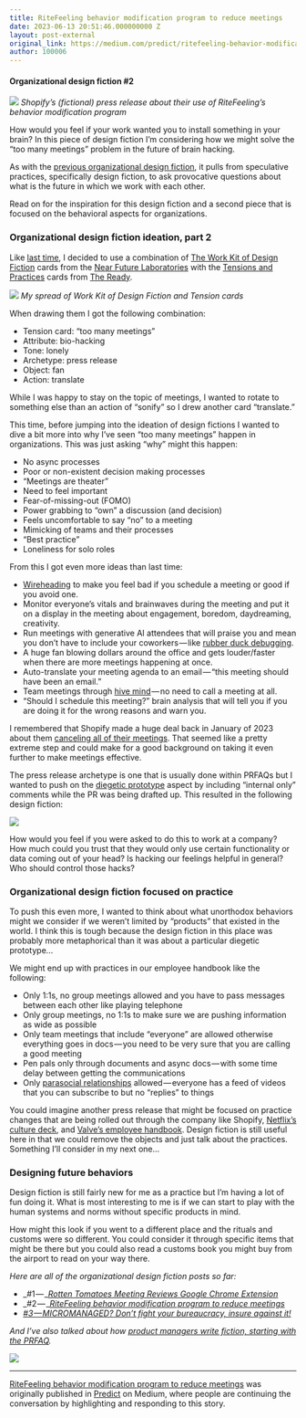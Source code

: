 ```yaml
---
title: RiteFeeling behavior modification program to reduce meetings
date: 2023-06-13 20:51:46.000000000 Z
layout: post-external
original_link: https://medium.com/predict/ritefeeling-behavior-modification-program-to-reduce-meetings-ccbd06a1cf3b?source=rss-ba6349c9c628------2
author: 100006
---
```


#### Organizational design fiction #2

![](https://cdn-images-1.medium.com/max/1024/1*-cuLRxFLK8jM1B5eXcFAuA.png)
_Shopify’s (fictional) press release about their use of RiteFeeling’s behavior modification program_

How would you feel if your work wanted you to install something in your brain? In this piece of design fiction I’m considering how we might solve the “too many meetings” problem in the future of brain hacking.

As with the [previous organizational design fiction](https://medium.com/predict/rotten-tomatoes-meeting-reviews-google-chrome-extension-bab1c2e60b8c), it pulls from speculative practices, specifically design fiction, to ask provocative questions about what is the future in which we work with each other.

Read on for the inspiration for this design fiction and a second piece that is focused on the behavioral aspects for organizations.

### Organizational design fiction ideation, part 2

Like [last time](https://medium.com/predict/rotten-tomatoes-meeting-reviews-google-chrome-extension-bab1c2e60b8c), I decided to use a combination of [The Work Kit of Design Fiction](https://nearfuturelaboratory.myshopify.com/products/the-work-kit-of-design-fiction-2023-mj-edition) cards from the [Near Future Laboratories](https://www.nearfuturelaboratory.com/) with the [Tensions and Practices](https://www.theready.com/product/tension-and-practice-cards) cards from [The Ready](https://www.theready.com/).

![](https://cdn-images-1.medium.com/max/1024/1*EDs-_QdaxWtN0Q00D46QPQ.png)
_My spread of Work Kit of Design Fiction and Tension cards_

When drawing them I got the following combination:

- Tension card: “too many meetings”
- Attribute: bio-hacking
- Tone: lonely
- Archetype: press release
- Object: fan
- Action: translate

While I was happy to stay on the topic of meetings, I wanted to rotate to something else than an action of “sonify” so I drew another card “translate.”

This time, before jumping into the ideation of design fictions I wanted to dive a bit more into why I’ve seen “too many meetings” happen in organizations. This was just asking “why” might this happen:

- No async processes
- Poor or non-existent decision making processes
- “Meetings are theater”
- Need to feel important
- Fear-of-missing-out (FOMO)
- Power grabbing to “own” a discussion (and decision)
- Feels uncomfortable to say “no” to a meeting
- Mimicking of teams and their processes
- “Best practice”
- Loneliness for solo roles

From this I got even more ideas than last time:

- [Wireheading](https://en.wikipedia.org/wiki/Wirehead_(science_fiction)) to make you feel bad if you schedule a meeting or good if you avoid one.
- Monitor everyone’s vitals and brainwaves during the meeting and put it on a display in the meeting about engagement, boredom, daydreaming, creativity.
- Run meetings with generative AI attendees that will praise you and mean you don’t have to include your coworkers — like [rubber duck debugging](https://en.wikipedia.org/wiki/Rubber_duck_debugging).
- A huge fan blowing dollars around the office and gets louder/faster when there are more meetings happening at once.
- Auto-translate your meeting agenda to an email — “this meeting should have been an email.”
- Team meetings through [hive mind](https://en.wikipedia.org/wiki/Hive_mind) — no need to call a meeting at all.
- “Should I schedule this meeting?” brain analysis that will tell you if you are doing it for the wrong reasons and warn you.

I remembered that Shopify made a huge deal back in January of 2023 about them [canceling all of their meetings](https://www.theguardian.com/money/2023/jan/06/work-meetings-shopify-isolation). That seemed like a pretty extreme step and could make for a good background on taking it even further to make meetings effective.

The press release archetype is one that is usually done within PRFAQs but I wanted to push on the [diegetic prototype](https://blog.nearfuturelaboratory.com/2011/02/04/lab-coats-in-hollywood/) aspect by including “internal only” comments while the PR was being drafted up. This resulted in the following design fiction:

![](https://cdn-images-1.medium.com/max/1024/1*-cuLRxFLK8jM1B5eXcFAuA.png)

How would you feel if you were asked to do this to work at a company? How much could you trust that they would only use certain functionality or data coming out of your head? Is hacking our feelings helpful in general? Who should control those hacks?

### Organizational design fiction focused on practice

To push this even more, I wanted to think about what unorthodox behaviors might we consider if we weren’t limited by “products” that existed in the world. I think this is tough because the design fiction in this place was probably more metaphorical than it was about a particular diegetic prototype…

We might end up with practices in our employee handbook like the following:

- Only 1:1s, no group meetings allowed and you have to pass messages between each other like playing telephone
- Only group meetings, no 1:1s to make sure we are pushing information as wide as possible
- Only team meetings that include “everyone” are allowed otherwise everything goes in docs — you need to be very sure that you are calling a good meeting
- Pen pals only through documents and async docs — with some time delay between getting the communications
- Only [parasocial relationships](https://en.wikipedia.org/wiki/Parasocial_interaction) allowed — everyone has a feed of videos that you can subscribe to but no “replies” to things

You could imagine another press release that might be focused on practice changes that are being rolled out through the company like Shopify, [Netflix’s culture deck](https://www.slideshare.net/reed2001/culture-1798664), and [Valve’s employee handbook](https://steamcdn-a.akamaihd.net/apps/valve/Valve_NewEmployeeHandbook.pdf). Design fiction is still useful here in that we could remove the objects and just talk about the practices. Something I’ll consider in my next one…

### Designing future behaviors

Design fiction is still fairly new for me as a practice but I’m having a lot of fun doing it. What is most interesting to me is if we can start to play with the human systems and norms without specific products in mind.

How might this look if you went to a different place and the rituals and customs were so different. You could consider it through specific items that might be there but you could also read a customs book you might buy from the airport to read on your way there.

_Here are all of the organizational design fiction posts so far:_

- _#1 — _[_Rotten Tomatoes Meeting Reviews Google Chrome Extension_](https://medium.com/predict/rotten-tomatoes-meeting-reviews-google-chrome-extension-bab1c2e60b8c)
- _#2 — _[_RiteFeeling behavior modification program to reduce meetings_](https://medium.com/predict/ritefeeling-behavior-modification-program-to-reduce-meetings-ccbd06a1cf3b)
- [_#3 — MICROMANAGED? Don’t fight your bureaucracy, insure against it!_](https://medium.com/predict/micromanaged-dont-fight-your-bureaucracy-insure-against-it-6c31ad9c33a7)

_And I’ve also talked about how_ [_product managers write fiction, starting with the PRFAQ_](https://medium.com/agileinsider/how-to-write-good-product-management-fiction-bf03793fd789)_._

 ![](https://medium.com/_/stat?event=post.clientViewed&referrerSource=full_rss&postId=ccbd06a1cf3b)
* * *

[RiteFeeling behavior modification program to reduce meetings](https://medium.com/predict/ritefeeling-behavior-modification-program-to-reduce-meetings-ccbd06a1cf3b) was originally published in [Predict](https://medium.com/predict) on Medium, where people are continuing the conversation by highlighting and responding to this story.
